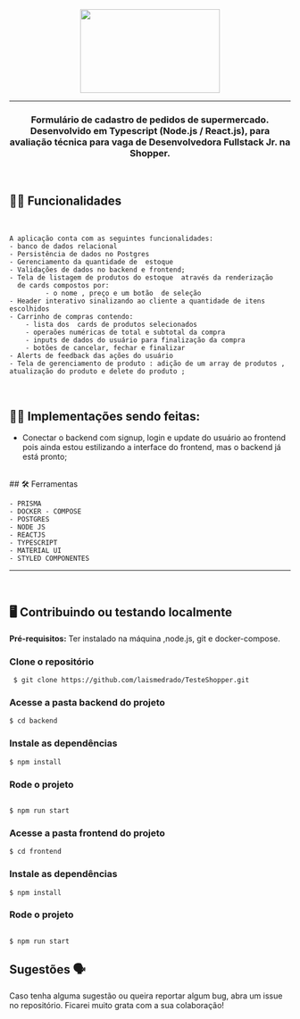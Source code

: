 
<div align = "center">
<img src="https://user-images.githubusercontent.com/31759644/196091677-cc649d79-4013-4991-ae7a-a185d4813521.png"  width="250" height="150"  /> 
</div>

  ___
 <h3 align = "center">  Formulário de cadastro de pedidos de supermercado. Desenvolvido em Typescript (Node.js / React.js), para avaliação técnica para vaga de Desenvolvedora Fullstack Jr. na Shopper.
 </h3>

<br/>


## ✍🏻 Funcionalidades

<br/>



    A aplicação conta com as seguintes funcionalidades:
    - banco de dados relacional 
    - Persistência de dados no Postgres
    - Gerenciamento da quantidade de  estoque 
    - Validações de dados no backend e frontend;
    - Tela de listagem de produtos do estoque  através da renderização 
      de cards compostos por:
             - o nome , preço e um botão  de seleção  
    - Header interativo sinalizando ao cliente a quantidade de itens escolhidos 
    - Carrinho de compras contendo:
        - lista dos  cards de produtos selecionados
        - operaões numéricas de total e subtotal da compra
        - inputs de dados do usuário para finalização da compra
        - botões de cancelar, fechar e finalizar 
    - Alerts de feedback das ações do usuário 
    - Tela de gerenciamento de produto : adição de um array de produtos , atualização do produto e delete do produto ;

  </br>

## ✍🏻 Implementações sendo feitas:

  - Conectar o backend com  signup, login e update do usuário ao frontend pois ainda estou estilizando a interface do frontend, mas o backend já está pronto;
  
  
  </br>
  ## 🛠 Ferramentas 
</br>



    - PRISMA
    - DOCKER - COMPOSE
    - POSTGRES
    - NODE JS
    - REACTJS
    - TYPESCRIPT
    - MATERIAL UI
    - STYLED COMPONENTES

___
</br>

## 🖥   Contribuindo ou testando localmente 
**Pré-requisitos:** Ter instalado na máquina ,node.js, git e docker-compose.
</br>


 ### Clone o repositório 

```
 $ git clone https://github.com/laismedrado/TesteShopper.git
```
### Acesse a pasta backend do projeto 

```
$ cd backend
```

  ### Instale as dependências 

```
$ npm install

```
### Rode o projeto

```

$ npm run start
```
### Acesse a pasta frontend do projeto 

```
$ cd frontend
```

  ### Instale as dependências 

```
$ npm install

```
### Rode o projeto

```

$ npm run start
```

## Sugestões 🗣

Caso tenha alguma sugestão ou queira reportar algum bug, abra um issue no repositório. Ficarei muito grata com a sua colaboração! 

